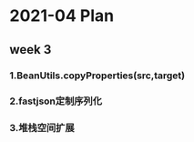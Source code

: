 # 2021-04 Plan

##  week  3 

### 1.BeanUtils.copyProperties(src,target)

### 2.fastjson定制序列化

### 3.堆栈空间扩展



